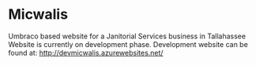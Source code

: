 # Micwalis
Umbraco based website for a Janitorial Services business in Tallahassee
Website is currently on development phase. Development website can be found at: http://devmicwalis.azurewebsites.net/

